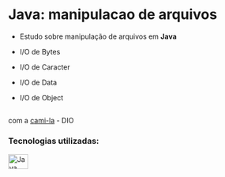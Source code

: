 # Java: manipulacao de arquivos
- Estudo sobre manipulação de arquivos em **Java**

- I/O de Bytes
- I/O de Caracter
- I/O de Data
- I/O de Object

##
com a [cami-la](https://github.com/cami-la) - DIO

### Tecnologias utilizadas:
<img align="center" alt="Java" height="30" width="40" src="https://cdn.jsdelivr.net/gh/devicons/devicon/icons/java/java-original.svg">  

